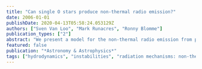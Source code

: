 ```yaml
---
title: "Can single O stars produce non-thermal radio emission?"
date: 2006-01-01
publishDate: 2020-04-13T05:58:24.053129Z
authors: ["Sven Van Loo", "Mark Runacres", "Ronny Blomme"]
publication_types: ["2"]
abstract: "We present a model for the non-thermal radio emission from presumably single O stars, in terms of synchrotron emission from relativistic electrons accelerated in wind-embedded shocks. These shocks are associated with an unstable, chaotic wind. The main improvement with respect to earlier models is the inclusion of the radial dependence of the shock velocity jump and compression ratio, based on one-dimensional time-dependent hydrodynamical simulations. The decrease of the velocity jump and the compression ratio as a function of radius produces a rapidly decreasing synchrotron emissivity. This effectively prohibits the models from reproducing the spectral shape of the observed non-thermal radio emission. We investigate a number of escape routes by which the hydrodynamical predictions might be reconciled with the radio observations. We find that the observed spectral shape can be reproduced by a slower decline of the compression ratio and the velocity jump, by the re-acceleration of electrons in many shocks or by adopting a lower mass-loss rate. However, none of these escape routes are physically plausible. In particular, re-acceleration by feeding an electron distribution through a number of shocks, is in contradiction with current hydrodynamical simulations. These hydrodynamical simulations have their limitations, most notably the use of one-dimensionality. At present, it is not feasible to perform two-dimensional simulations of the wind out to the distances required for synchrotron-emission models. Based on the current hydrodynamic models, we suspect that the observed non-thermal radio emission from O stars cannot be explained by wind-embedded shocks associated with the instability of the line-driving mechanism. The most likely alternative mechanism is synchrotron emission from colliding winds. That would imply that all O stars with non-thermal radio emission should be members of binary or multiple systems."
featured: false
publication: "*Astronomy & Astrophysics*"
tags: ["hydrodynamics", "instabilities", "radiation mechanisms: non-thermal", "stars: winds", "outflows"]
---
```


